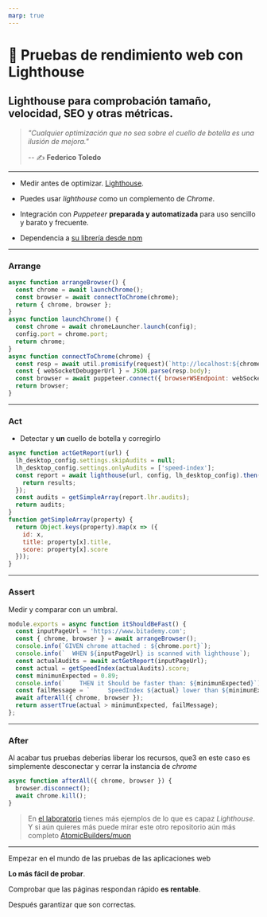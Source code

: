 ```yaml
---
marp: true
---
```



# 🚢 Pruebas de rendimiento web con Lighthouse

## Lighthouse para comprobación tamaño, velocidad, SEO y otras métricas.

> _"Cualquier optimización que no sea sobre el cuello de botella es una ilusión de mejora."_
>
> -- ✍️ **Federico Toledo**

---

- Medir antes de optimizar. [Lighthouse](https://github.com/GoogleChrome/lighthouse).

- Puedes usar _lighthouse_ como un complemento de _Chrome_.

- Integración con _Puppeteer_ **preparada y automatizada** para uso sencillo y barato y frecuente.

- Dependencia a [su librería desde npm](https://www.npmjs.com/package/lighthouse)

---

### Arrange

```js
async function arrangeBrowser() {
  const chrome = await launchChrome();
  const browser = await connectToChrome(chrome);
  return { chrome, browser };
}
async function launchChrome() {
  const chrome = await chromeLauncher.launch(config);
  config.port = chrome.port;
  return chrome;
}
async function connectToChrome(chrome) {
  const resp = await util.promisify(request)(`http://localhost:${chrome.port}/json/version`);
  const { webSocketDebuggerUrl } = JSON.parse(resp.body);
  const browser = await puppeteer.connect({ browserWSEndpoint: webSocketDebuggerUrl });
  return browser;
}
```

---

### Act

- Detectar y **un** cuello de botella y corregirlo
```js
async function actGetReport(url) {
  lh_desktop_config.settings.skipAudits = null;
  lh_desktop_config.settings.onlyAudits = ['speed-index'];
  const report = await lighthouse(url, config, lh_desktop_config).then(results => {
    return results;
  });
  const audits = getSimpleArray(report.lhr.audits);
  return audits;
}
function getSimpleArray(property) {
  return Object.keys(property).map(x => ({
    id: x,
    title: property[x].title,
    score: property[x].score
  }));
}
```

---

### Assert

Medir y comparar con un umbral.

```js
module.exports = async function itShouldBeFast() {
  const inputPageUrl = 'https://www.bitademy.com';
  const { chrome, browser } = await arrangeBrowser();
  console.info(`GIVEN chrome attached : ${chrome.port}`);
  console.info(`  WHEN ${inputPageUrl} is scanned with lighthouse`);
  const actualAudits = await actGetReport(inputPageUrl);
  const actual = getSpeedIndex(actualAudits).score;
  const minimunExpected = 0.89;
  console.info(`    THEN it Should be faster than: ${minimunExpected}`);
  const failMessage = `     SpeedIndex ${actual} lower than ${minimunExpected}`;
  await afterAll({ chrome, browser });
  return assertTrue(actual > minimunExpected, failMessage);
};
```
---

### After

Al acabar tus pruebas deberías liberar los recursos, que3 en este caso es simplemente desconectar y cerrar la instancia de _chrome_

```js
async function afterAll({ chrome, browser }) {
  browser.disconnect();
  await chrome.kill();
}
```

> En [el laboratorio](https://github.com/LabsAdemy/WebTesting_e2e-puppeteer_Labs) tienes más ejemplos de lo que es capaz _Lighthouse_. Y si aún quieres más puede mirar este otro repositorio aún más completo [AtomicBuilders/muon](https://github.com/AtomicBuilders/muon)

---

Empezar en el mundo de las pruebas de las aplicaciones web

**Lo más fácil de probar**.

Comprobar que las páginas respondan rápido **es rentable**.

Después garantizar que son correctas.
